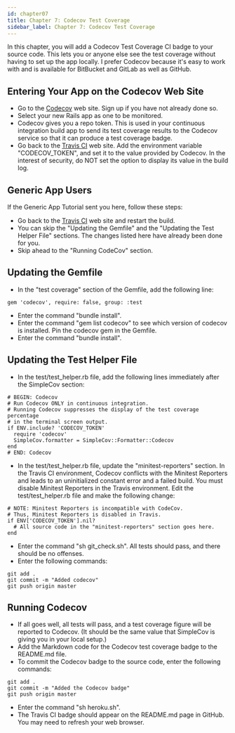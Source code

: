 ```yaml
---
id: chapter07
title: Chapter 7: Codecov Test Coverage
sidebar_label: Chapter 7: Codecov Test Coverage
---
```


In this chapter, you will add a Codecov Test Coverage CI badge to your source code.  This lets you or anyone else see the test coverage without having to set up the app locally.  I prefer Codecov because it's easy to work with and is available for BitBucket and GitLab as well as GitHub.

## Entering Your App on the Codecov Web Site
* Go to the [Codecov](https://codecov.io/) web site.  Sign up if you have not already done so.
* Select your new Rails app as one to be monitored.
* Codecov gives you a repo token.  This is used in your continuous integration build app to send its test coverage results to the Codecov service so that it can produce a test coverage badge.
* Go back to the [Travis CI](https://travis-ci.org/) web site.  Add the environment variable "CODECOV_TOKEN", and set it to the value provided by Codecov.  In the interest of security, do NOT set the option to display its value in the build log.

## Generic App Users

If the Generic App Tutorial sent you here, follow these steps:
* Go back to the [Travis CI](https://travis-ci.org/) web site and restart the build.
* You can skip the "Updating the Gemfile" and the "Updating the Test Helper File" sections.  The changes listed here have already been done for you.
* Skip ahead to the "Running CodeCov" section.

## Updating the Gemfile
* In the "test coverage" section of the Gemfile, add the following line:
```
gem 'codecov', require: false, group: :test
```
* Enter the command "bundle install".
* Enter the command "gem list codecov" to see which version of codecov is installed.  Pin the codecov gem in the Gemfile.
* Enter the command "bundle install".

## Updating the Test Helper File
* In the test/test_helper.rb file, add the following lines immediately after the SimpleCov section:
```
# BEGIN: Codecov
# Run Codecov ONLY in continuous integration.
# Running Codecov suppresses the display of the test coverage percentage
# in the terminal screen output.
if ENV.include? 'CODECOV_TOKEN'
  require 'codecov'
  SimpleCov.formatter = SimpleCov::Formatter::Codecov
end
# END: Codecov
```
* In the test/test_helper.rb file, update the "minitest-reporters" section.  In the Travis CI environment, Codecov conflicts with the Minitest Reporters and leads to an uninitialized constant error and a failed build.  You must disable Minitest Reporters in the Travis environment.  Edit the test/test_helper.rb file and make the following change:
```
# NOTE: Minitest Reporters is incompatible with CodeCov.
# Thus, Minitest Reporters is disabled in Travis.
if ENV['CODECOV_TOKEN'].nil?
  # All source code in the "minitest-reporters" section goes here.
end
```
* Enter the command "sh git_check.sh".  All tests should pass, and there should be no offenses.
* Enter the following commands:
```
git add .
git commit -m "Added codecov"
git push origin master
```

## Running Codecov
* If all goes well, all tests will pass, and a test coverage figure will be reported to Codecov.  (It should be the same value that SimpleCov is giving you in your local setup.)
* Add the Markdown code for the Codecov test coverage badge to the README.md file.
* To commit the Codecov badge to the source code, enter the following commands:
```
git add .
git commit -m "Added the Codecov badge"
git push origin master
```
* Enter the command "sh heroku.sh".
* The Travis CI badge should appear on the README.md page in GitHub.  You may need to refresh your web browser.
